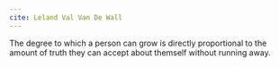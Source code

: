 ```yaml
---
cite: Leland Val Van De Wall
---
```


The degree to which a person can grow is directly proportional to the amount of truth they can accept about themself without running away.
